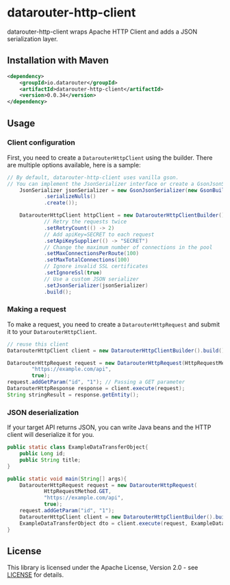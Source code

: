 # datarouter-http-client

datarouter-http-client wraps Apache HTTP Client and adds a JSON serialization layer.

## Installation with Maven

```xml
<dependency>
	<groupId>io.datarouter</groupId>
	<artifactId>datarouter-http-client</artifactId>
	<version>0.0.34</version>
</dependency>
```

## Usage

### Client configuration

First, you need to create a `DatarouterHttpClient` using the builder. There are multiple options available, here is a sample:

```java
// By default, datarouter-http-client uses vanilla gson.
// You can implement the JsonSerializer interface or create a GsonJsonSerializer.
	JsonSerializer jsonSerializer = new GsonJsonSerializer(new GsonBuilder()
			.serializeNulls()
			.create());

	DatarouterHttpClient httpClient = new DatarouterHttpClientBuilder()
			// Retry the requests twice
			.setRetryCount(() -> 2)
			// Add apiKey=SECRET to each request
			.setApiKeySupplier(() -> "SECRET")
			// Change the maximum number of connections in the pool	
			.setMaxConnectionsPerRoute(100)
			.setMaxTotalConnections(100)
			// Ignore invalid SSL certificates
			.setIgnoreSsl(true)
			// Use a custom JSON serializer
			.setJsonSerializer(jsonSerializer)
			.build();
```

### Making a request

To make a request, you need to create a `DatarouterHttpRequest` and submit it to your `DatarouterHttpClient`.

```java
// reuse this client
DatarouterHttpClient client = new DatarouterHttpClientBuilder().build();

DatarouterHttpRequest request = new DatarouterHttpRequest(HttpRequestMethod.GET,
		"https://example.com/api",
		true);
request.addGetParam("id", "1"); // Passing a GET parameter
DatarouterHttpResponse response = client.execute(request);
String stringResult = response.getEntity();
```

### JSON deserialization

If your target API returns JSON, you can write Java beans and the HTTP client will deserialize it for you.

```java
public static class ExampleDataTransferObject{
	public Long id;
	public String title;
}

public static void main(String[] args){
	DatarouterHttpRequest request = new DatarouterHttpRequest(
			HttpRequestMethod.GET,
			"https://example.com/api",
			true);
	request.addGetParam("id", "1");
	DatarouterHttpClient client = new DatarouterHttpClientBuilder().build();
	ExampleDataTransferObject dto = client.execute(request, ExampleDataTransferObject.class);
}
```

## License

This library is licensed under the Apache License, Version 2.0 - see [LICENSE](../LICENSE) for details.

